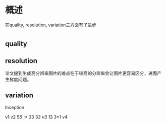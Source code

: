 
# 概述
在quality, resolution, variation三方面有了进步

# 

## quality

## resolution
论文提到生成高分辨率图片的难点在于较高的分辨率会让图片更容易区分，进而产生梯度问题。
## variation




Inception

v1
v2 5*5 -> 3*3 3*3
v3 1*3 3*1
v4

